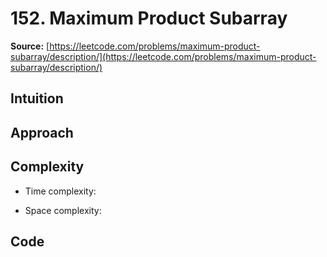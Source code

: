 # 152. Maximum Product Subarray
**Source:** [https://leetcode.com/problems/maximum-product-subarray/description/](https://leetcode.com/problems/maximum-product-subarray/description/)

## Intuition
<!-- Describe your first thoughts on how to solve this problem. -->

## Approach
<!-- Describe your approach to solving the problem. -->

## Complexity
- Time complexity:
<!-- Add your time complexity here, e.g. $$O(n)$$ -->

- Space complexity:
<!-- Add your space complexity here, e.g. $$O(n)$$ -->

## Code
``` java linenums="1"

```